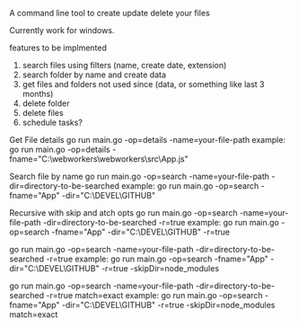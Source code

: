 A command line tool to create update delete your files

Currently work for windows.

features to be implmented

1) search files using filters (name, create date, extension)
2) search folder by name and create data
3) get files and folders not used since (data, or something like last 3 months)
4) delete folder
5) delete files
6) schedule tasks?

Get File details
  go run main.go -op=details -name=your-file-path
  example: go run main.go -op=details -fname="C:\webworkers\webworkers\src\App.js"

Search file by name
  go run main.go -op=search -name=your-file-path -dir=directory-to-be-searched
  example: go run main.go -op=search -fname="App" -dir="C:\DEVEL\GITHUB"

Recursive with skip and atch opts
  go run main.go -op=search -name=your-file-path -dir=directory-to-be-searched -r=true
  example: go run main.go -op=search -fname="App" -dir="C:\DEVEL\GITHUB" -r=true 

  go run main.go -op=search -name=your-file-path -dir=directory-to-be-searched -r=true
  example: go run main.go -op=search -fname="App" -dir="C:\DEVEL\GITHUB" -r=true -skipDir=node_modules

  go run main.go -op=search -name=your-file-path -dir=directory-to-be-searched -r=true match=exact
  example: go run main.go -op=search -fname="App" -dir="C:\DEVEL\GITHUB" -r=true -skipDir=node_modules  match=exact
